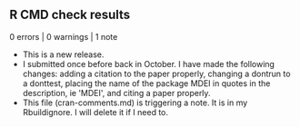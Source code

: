 ## R CMD check results

0 errors | 0 warnings | 1 note

* This is a new release.
* I submitted once before back in October. I have made the following changes: adding a citation to the paper properly, changing a dontrun to a donttest, placing the name of the package MDEI in quotes in the description, ie 'MDEI', and citing a paper properly.
* This file (cran-comments.md) is triggering a note. It is in my Rbuildignore.  I will delete it if I need to.
